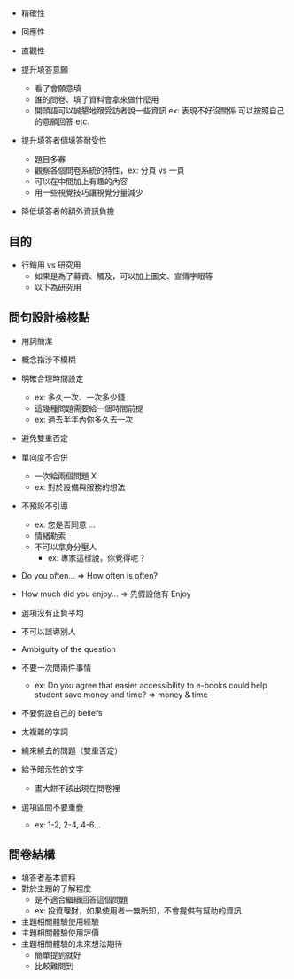 - 精確性
- 回應性
- 直觀性

- 提升填答意願
	- 看了會願意填
	- 誰的問卷、填了資料會拿來做什麼用
	- 開頭語可以誠懇地跟受訪者說一些資訊 ex: 表現不好沒關係 可以按照自己的意願回答 etc.
- 提升填答者個填答耐受性
	- 題目多寡
	- 觀察各個問卷系統的特性，ex: 分頁 vs 一頁
	- 可以在中間加上有趣的內容
	- 用一些視覺技巧讓視覺分量減少
- 降低填答者的額外資訊負擔

## 目的
- 行銷用 vs 研究用
	- 如果是為了募資、觸及，可以加上圖文、宣傳字眼等
	- 以下為研究用
## 問句設計檢核點
- 用詞簡潔
- 概念指涉不模糊
- 明確合理時間設定
	- ex: 多久一次、一次多少錢
	- 這幾種問題需要給一個時間前提
	-  ex: 過去半年內你多久去一次
- 避免雙重否定
- 單向度不合併
	- 一次給兩個問題 X
	- ex: 對於設備與服務的想法
- 不預設不引導
	- ex: 您是否同意 ... 
	- 情緒勒索
	- 不可以拿身分壓人
		- ex: 專家這樣說，你覺得呢？


- Do you often... => How often is often?
- How much did you enjoy... => 先假設他有 Enjoy
- 選項沒有正負平均
- 不可以誤導別人
- Ambiguity of the question
- 不要一次問兩件事情
	- ex: Do you agree that easier accessibility to e-books could help student save money and time? => money & time
- 不要假設自己的 beliefs
- 太複雜的字詞
- 繞來繞去的問題（雙重否定）
- 給予暗示性的文字
	- 畫大餅不該出現在問卷裡
- 選項區間不要重疊
	- ex: 1-2, 2-4, 4-6... 

## 問卷結構
- 填答者基本資料
- 對於主題的了解程度
	- 是不適合繼續回答這個問題
	- ex: 投資理財，如果使用者一無所知，不會提供有幫助的資訊
- 主題相關體驗使用經驗
- 主題相關體驗使用評價
- 主題相關體驗的未來想法期待
	- 簡單提到就好
	- 比較難問到